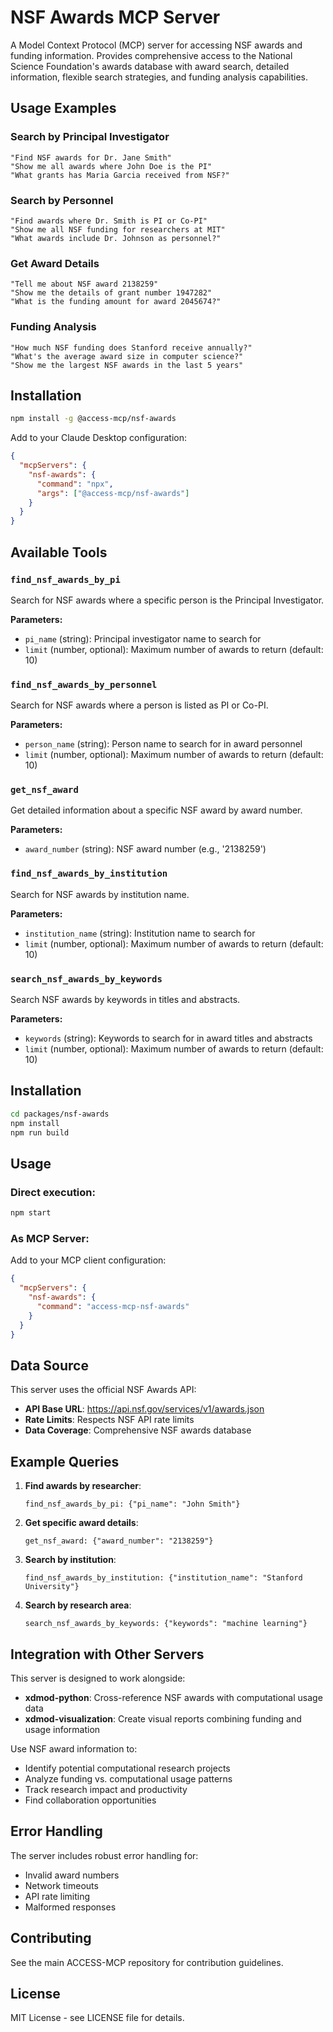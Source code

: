 # NSF Awards MCP Server

A Model Context Protocol (MCP) server for accessing NSF awards and funding information. Provides comprehensive access to the National Science Foundation's awards database with award search, detailed information, flexible search strategies, and funding analysis capabilities.

## Usage Examples

### **Search by Principal Investigator**

```
"Find NSF awards for Dr. Jane Smith"
"Show me all awards where John Doe is the PI"
"What grants has Maria Garcia received from NSF?"
```

### **Search by Personnel**

```
"Find awards where Dr. Smith is PI or Co-PI"
"Show me all NSF funding for researchers at MIT"
"What awards include Dr. Johnson as personnel?"
```

### **Get Award Details**

```
"Tell me about NSF award 2138259"
"Show me the details of grant number 1947282"
"What is the funding amount for award 2045674?"
```

### **Funding Analysis**

```
"How much NSF funding does Stanford receive annually?"
"What's the average award size in computer science?"
"Show me the largest NSF awards in the last 5 years"
```

## Installation

```bash
npm install -g @access-mcp/nsf-awards
```

Add to your Claude Desktop configuration:

```json
{
  "mcpServers": {
    "nsf-awards": {
      "command": "npx",
      "args": ["@access-mcp/nsf-awards"]
    }
  }
}
```

## Available Tools

### `find_nsf_awards_by_pi`
Search for NSF awards where a specific person is the Principal Investigator.

**Parameters:**
- `pi_name` (string): Principal investigator name to search for
- `limit` (number, optional): Maximum number of awards to return (default: 10)

### `find_nsf_awards_by_personnel`
Search for NSF awards where a person is listed as PI or Co-PI.

**Parameters:**
- `person_name` (string): Person name to search for in award personnel
- `limit` (number, optional): Maximum number of awards to return (default: 10)

### `get_nsf_award`
Get detailed information about a specific NSF award by award number.

**Parameters:**
- `award_number` (string): NSF award number (e.g., '2138259')

### `find_nsf_awards_by_institution`
Search for NSF awards by institution name.

**Parameters:**
- `institution_name` (string): Institution name to search for
- `limit` (number, optional): Maximum number of awards to return (default: 10)

### `search_nsf_awards_by_keywords`
Search NSF awards by keywords in titles and abstracts.

**Parameters:**
- `keywords` (string): Keywords to search for in award titles and abstracts
- `limit` (number, optional): Maximum number of awards to return (default: 10)

## Installation

```bash
cd packages/nsf-awards
npm install
npm run build
```

## Usage

### Direct execution:
```bash
npm start
```

### As MCP Server:
Add to your MCP client configuration:

```json
{
  "mcpServers": {
    "nsf-awards": {
      "command": "access-mcp-nsf-awards"
    }
  }
}
```

## Data Source

This server uses the official NSF Awards API:
- **API Base URL**: https://api.nsf.gov/services/v1/awards.json
- **Rate Limits**: Respects NSF API rate limits
- **Data Coverage**: Comprehensive NSF awards database

## Example Queries

1. **Find awards by researcher**:
   ```
   find_nsf_awards_by_pi: {"pi_name": "John Smith"}
   ```

2. **Get specific award details**:
   ```
   get_nsf_award: {"award_number": "2138259"}
   ```

3. **Search by institution**:
   ```
   find_nsf_awards_by_institution: {"institution_name": "Stanford University"}
   ```

4. **Search by research area**:
   ```
   search_nsf_awards_by_keywords: {"keywords": "machine learning"}
   ```

## Integration with Other Servers

This server is designed to work alongside:
- **xdmod-python**: Cross-reference NSF awards with computational usage data
- **xdmod-visualization**: Create visual reports combining funding and usage information

Use NSF award information to:
- Identify potential computational research projects
- Analyze funding vs. computational usage patterns  
- Track research impact and productivity
- Find collaboration opportunities

## Error Handling

The server includes robust error handling for:
- Invalid award numbers
- Network timeouts
- API rate limiting
- Malformed responses

## Contributing

See the main ACCESS-MCP repository for contribution guidelines.

## License

MIT License - see LICENSE file for details.